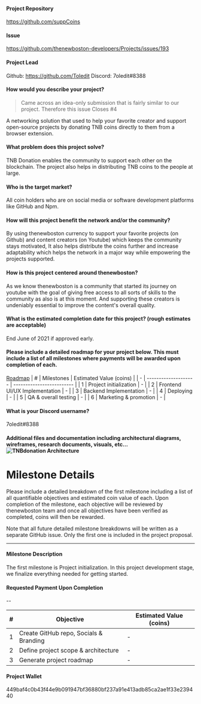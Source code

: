 #### Project Repository
https://github.com/suppCoins

#### Issue 
https://github.com/thenewboston-developers/Projects/issues/193

#### Project Lead
Github: https://github.com/Toledit
Discord: 7oledit#8388

#### How would you describe your project?
> Came across an idea-only submission that is fairly similar to our project. Therefore this issue Closes #4

A networking solution that used to help your favorite creator and support open-source projects by donating TNB coins directly to them from a browser extension.

#### What problem does this project solve?
TNB Donation enables the community to support each other on the blockchain.
The project also helps in distributing TNB coins to the people at large.

#### Who is the target market?
All coin holders who are on social media or software development platforms like GitHub and Npm.

#### How will this project benefit the network and/or the community?
By using thenewboston currency to support your favorite projects (on Github) and content creators (on Youtube) which keeps the community stays motivated, It also helps distribute the coins further and increase adaptability which helps the network in a major way while empowering the projects supported.

#### How is this project centered around thenewboston?
As we know thenewboston is a community that started its journey on youtube with the goal of giving free access to all sorts of skills to the community as also is at this moment. And supporting these creators is undeniably essential to improve the content's overall quality. 

#### What is the estimated completion date for this project? (rough estimates are acceptable)
End June of 2021 if approved early.

#### Please include a detailed roadmap for your project below. This must include a list of all milestones where payments will be awarded upon completion of each.
[Roadmap](https://docs.google.com/spreadsheets/d/1PgR-fRlBJYbyLVHWHP5dZf8T9nsrWTqfBhmdp9sX3QU/edit?usp=sharing)
| # | Milestones           | Estimated Value (coins)   |
| - | -------------------- | ------------------------- |
| 1 | Project initialization | - |
| 2 | Frontend UI/UX Implementation | - |
| 3 | Backend Implementation | - |
| 4 | Deploying | - |
| 5 | QA & overall testing | - |
| 6 | Marketing & promotion | - |

#### What is your Discord username?
7oledit#8388

#### Additional files and documentation including architectural diagrams, wireframes, research documents, visuals, etc… ![TNBdonation Architecture](https://user-images.githubusercontent.com/27518021/115001264-2e1abd80-9eac-11eb-990f-e5cf4fd739b4.png)

# Milestone Details

Please include a detailed breakdown of the first milestone including a list of all quantifiable objectives and 
estimated coin value of each. Upon completion of the milestone, each objective will be reviewed by thenewboston team 
and once all objectives have been verified as completed, coins will then be rewarded.

Note that all future detailed milestone breakdowns will be written as a separate GitHub issue. Only the first one is 
included in the project proposal.

---

#### Milestone Description
The first milestone is Project initialization.
In this project development stage, we finalize everything needed for getting started.

#### Requested Payment Upon Completion
--

| # | Objective           | Estimated Value (coins)   |
| - | ------------------- | ------------------------- |
| 1 | Create GitHub repo, Socials & Branding | - |
| 2 | Define project scope & architecture | - |
| 3 | Generate project roadmap | - |


#### Project Wallet
449baf4c0b43f44e9b091947bf36880bf237a91e413adb85ca2ae1f33e239440
